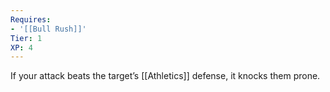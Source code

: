 ```yaml
---
Requires:
- '[[Bull Rush]]'
Tier: 1
XP: 4
---
```


If your attack beats the target’s [[Athletics]]  defense, it knocks them prone.